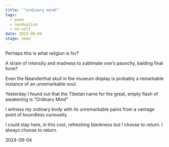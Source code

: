 ```yaml
---
title: '"ordinary mind"'
tags:
  - poem
  - nondualism
  - no-self
date: 2024-09-04
stage: seed
---
```



Perhaps this is what religion is for?

A strain of intensity and madness to sublimate one's paunchy, balding final form?

Even the Neanderthal skull in the museum display is probably a remarkable instance of an unremarkable soul. 

Yesterday I found out that the Tibetan name for the great, empty flash of awakening is "Ordinary Mind"

I witness my ordinary body with its unremarkable pains from a vantage point of boundless curiousity.

I could stay here, in this cool, refreshing blankness but I choose to return. I always choose to return.

2024-09-04

